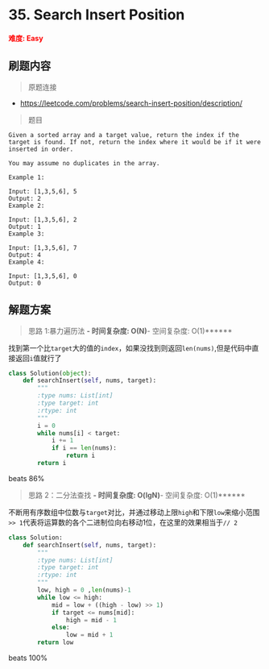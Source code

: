 # 35. Search Insert Position

**<font color=red>难度: Easy</font>**

## 刷题内容

> 原题连接

* https://leetcode.com/problems/search-insert-position/description/

> 题目

```
Given a sorted array and a target value, return the index if the target is found. If not, return the index where it would be if it were inserted in order.

You may assume no duplicates in the array.

Example 1:

Input: [1,3,5,6], 5
Output: 2
Example 2:

Input: [1,3,5,6], 2
Output: 1
Example 3:

Input: [1,3,5,6], 7
Output: 4
Example 4:

Input: [1,3,5,6], 0
Output: 0
```

## 解题方案

> 思路 1:暴力遍历法
******- 时间复杂度: O(N)******- 空间复杂度: O(1)******

找到第一个比```target```大的值的```index```，如果没找到则返回```len(nums)```,但是代码中直接返回```i```值就行了


```python
class Solution(object):
    def searchInsert(self, nums, target):
        """
        :type nums: List[int]
        :type target: int
        :rtype: int
        """
        i = 0
        while nums[i] < target:
            i += 1
            if i == len(nums):
                return i
        return i
```

beats 86%

> 思路 2：二分法查找
******- 时间复杂度: O(lgN)******- 空间复杂度: O(1)******

不断用有序数组中位数与```target```对比，并通过移动上限```high```和下限```low```来缩小范围
```>> 1```代表将运算数的各个二进制位向右移动1位，在这里的效果相当于```// 2```

```python
class Solution:
    def searchInsert(self, nums, target):
        """
        :type nums: List[int]
        :type target: int
        :rtype: int
        """
        low, high = 0 ,len(nums)-1
        while low <= high:
            mid = low + ((high - low) >> 1)
            if target <= nums[mid]:
                high = mid - 1
            else:
                low = mid + 1
        return low
```

beats 100%
